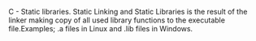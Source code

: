 C - Static libraries.
Static Linking and Static Libraries is the result of the linker making copy of all used library functions to the executable file.Examples; .a files in Linux and .lib files in Windows. 